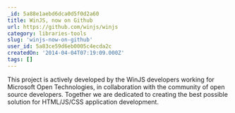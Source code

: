 ```yaml
---
_id: 5a88e1aebd6dca0d5f0d2a60
title: WinJS, now on Github
url: https://github.com/winjs/winjs
category: libraries-tools
slug: 'winjs-now-on-github'
user_id: 5a83ce59d6eb0005c4ecda2c
createdOn: '2014-04-04T07:19:09.000Z'
tags: []
---
```


This project is actively developed by the WinJS developers working for Microsoft Open Technologies, in collaboration with the community of open source developers. Together we are dedicated to creating the best possible solution for HTML/JS/CSS application development.
